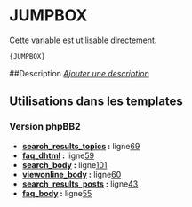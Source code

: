 # JUMPBOX


Cette variable est utilisable directement.

```html
{JUMPBOX}
```

##Description
[*Ajouter une description*](https://fa-tvars.appspot.com/var/JUMPBOX)

## Utilisations dans les templates

### Version phpBB2
* __[search_results_topics](../tpl/var/subsilver/search_results_topics.md#readme) :__ ligne[69](../tpl/src/subsilver/search_results_topics.tpl#L69)
* __[faq_dhtml](../tpl/var/subsilver/faq_dhtml.md#readme) :__ ligne[59](../tpl/src/subsilver/faq_dhtml.tpl#L59)
* __[search_body](../tpl/var/subsilver/search_body.md#readme) :__ ligne[101](../tpl/src/subsilver/search_body.tpl#L101)
* __[viewonline_body](../tpl/var/subsilver/viewonline_body.md#readme) :__ ligne[60](../tpl/src/subsilver/viewonline_body.tpl#L60)
* __[search_results_posts](../tpl/var/subsilver/search_results_posts.md#readme) :__ ligne[43](../tpl/src/subsilver/search_results_posts.tpl#L43)
* __[faq_body](../tpl/var/subsilver/faq_body.md#readme) :__ ligne[55](../tpl/src/subsilver/faq_body.tpl#L55)